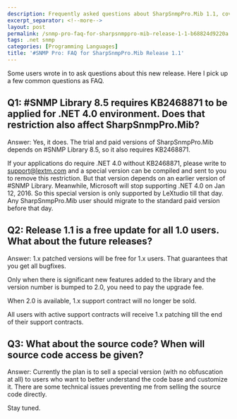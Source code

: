 ```yaml
---
description: Frequently asked questions about SharpSnmpPro.Mib 1.1, covering .NET framework requirements, upgrade policies for existing users, and availability of source code.
excerpt_separator: <!--more-->
layout: post
permalink: /snmp-pro-faq-for-sharpsnmppro-mib-release-1-1-b68824d9220a
tags: .net snmp
categories: [Programming Languages]
title: '#SNMP Pro: FAQ for SharpSnmpPro.Mib Release 1.1'
---
```

Some users wrote in to ask questions about this new release. Here I pick up a few common questions as FAQ.
<!--more-->

## Q1: #SNMP Library 8.5 requires KB2468871 to be applied for .NET 4.0 environment. Does that restriction also affect SharpSnmpPro.Mib?

Answer: Yes, it does. The trial and paid versions of SharpSnmpPro.Mib depends on #SNMP Library 8.5, so it also requires KB2468871.

If your applications do require .NET 4.0 without KB2468871, please write to support@lextm.com and a special version can be compiled and sent to you to remove this restriction. But that version depends on an earlier version of #SNMP Library. Meanwhile, Microsoft will stop supporting .NET 4.0 on Jan 12, 2016. So this special version is only supported by LeXtudio till that day. Any SharpSnmpPro.Mib user should migrate to the standard paid version before that day.

## Q2: Release 1.1 is a free update for all 1.0 users. What about the future releases?

Answer: 1.x patched versions will be free for 1.x users. That guarantees that you get all bugfixes.

Only when there is significant new features added to the library and the version number is bumped to 2.0, you need to pay the upgrade fee.

When 2.0 is available, 1.x support contract will no longer be sold.

All users with active support contracts will receive 1.x patching till the end of their support contracts.

## Q3: What about the source code? When will source code access be given?

Answer: Currently the plan is to sell a special version (with no obfuscation at all) to users who want to better understand the code base and customize it. There are some technical issues preventing me from selling the source code directly.

Stay tuned.